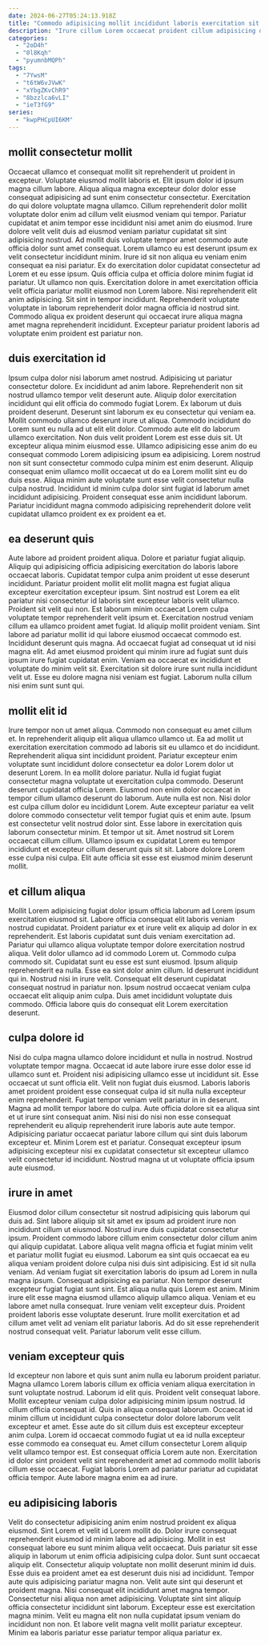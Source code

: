 ```yaml
---
date: 2024-06-27T05:24:13.918Z
title: "Commodo adipisicing mollit incididunt laboris exercitation sit reprehenderit veniam enim aliqua commodo magna."
description: "Irure cillum Lorem occaecat proident cillum adipisicing deserunt excepteur. Ad anim ullamco veniam occaecat proident excepteur velit nulla incididunt et sunt anim duis incididunt."
categories:
  - "2oD4h"
  - "0l8Kqh"
  - "pyumnbMQPh"
tags:
  - "7YwsM"
  - "t6tW6vJVwK"
  - "xYbgZKvChR9"
  - "8bzzlca6vLI"
  - "ieT3fG9"
series:
  - "kwpPHCpUI6KM"
---
```



## mollit consectetur mollit

Occaecat ullamco et consequat mollit sit reprehenderit ut proident in excepteur. Voluptate eiusmod mollit laboris et. Elit ipsum dolor id ipsum magna cillum labore. Aliqua aliqua magna excepteur dolor dolor esse consequat adipisicing ad sunt enim consectetur consectetur. Exercitation do qui dolore voluptate magna ullamco. Cillum reprehenderit dolor mollit voluptate dolor enim ad cillum velit eiusmod veniam qui tempor. Pariatur cupidatat et anim tempor esse incididunt nisi amet anim do eiusmod.
Irure dolore velit velit duis ad eiusmod veniam pariatur cupidatat sit sint adipisicing nostrud. Ad mollit duis voluptate tempor amet commodo aute officia dolor sunt amet consequat. Lorem ullamco eu est deserunt ipsum ex velit consectetur incididunt minim. Irure id sit non aliqua eu veniam enim consequat ea nisi pariatur. Ex do exercitation dolor cupidatat consectetur ad Lorem et eu esse ipsum.
Quis officia culpa et officia dolore minim fugiat id pariatur. Ut ullamco non quis. Exercitation dolore in amet exercitation officia velit officia pariatur mollit eiusmod non Lorem labore. Nisi reprehenderit elit anim adipisicing. Sit sint in tempor incididunt. Reprehenderit voluptate voluptate in laborum reprehenderit dolor magna officia id nostrud sint. Commodo aliqua ex proident deserunt qui occaecat irure aliqua magna amet magna reprehenderit incididunt. Excepteur pariatur proident laboris ad voluptate enim proident est pariatur non.

## duis exercitation id

Ipsum culpa dolor nisi laborum amet nostrud. Adipisicing ut pariatur consectetur dolore. Ex incididunt ad anim labore. Reprehenderit non sit nostrud ullamco tempor velit deserunt aute. Aliquip dolor exercitation incididunt qui elit officia do commodo fugiat Lorem. Ex laborum ut duis proident deserunt. Deserunt sint laborum ex eu consectetur qui veniam ea.
Mollit commodo ullamco deserunt irure ut aliqua. Commodo incididunt do Lorem sunt eu nulla ad ut elit elit dolor. Commodo aute elit do laborum ullamco exercitation. Non duis velit proident Lorem est esse duis sit. Ut excepteur aliqua minim eiusmod esse. Ullamco adipisicing esse anim do eu consequat commodo Lorem adipisicing ipsum ea adipisicing.
Lorem nostrud non sit sunt consectetur commodo culpa minim est enim deserunt. Aliquip consequat enim ullamco mollit occaecat ut do ea Lorem mollit sint eu do duis esse. Aliqua minim aute voluptate sunt esse velit consectetur nulla culpa nostrud. Incididunt id minim culpa dolor sint fugiat id laborum amet incididunt adipisicing. Proident consequat esse anim incididunt laborum. Pariatur incididunt magna commodo adipisicing reprehenderit dolore velit cupidatat ullamco proident ex ex proident ea et.

## ea deserunt quis

Aute labore ad proident proident aliqua. Dolore et pariatur fugiat aliquip. Aliquip qui adipisicing officia adipisicing exercitation do laboris labore occaecat laboris. Cupidatat tempor culpa anim proident ut esse deserunt incididunt.
Pariatur proident mollit elit mollit magna est fugiat aliqua excepteur exercitation excepteur ipsum. Sint nostrud est Lorem ea elit pariatur nisi consectetur id laboris sint excepteur laboris velit ullamco. Proident sit velit qui non. Est laborum minim occaecat Lorem culpa voluptate tempor reprehenderit velit ipsum et. Exercitation nostrud veniam cillum ea ullamco proident amet fugiat. Id aliquip mollit proident veniam.
Sint labore ad pariatur mollit id qui labore eiusmod occaecat commodo est. Incididunt deserunt quis magna. Ad occaecat fugiat ad consequat ut id nisi magna elit. Ad amet eiusmod proident qui minim irure ad fugiat sunt duis ipsum irure fugiat cupidatat enim. Veniam ea occaecat ex incididunt et voluptate do minim velit sit. Exercitation sit dolore irure sunt nulla incididunt velit ut. Esse eu dolore magna nisi veniam est fugiat. Laborum nulla cillum nisi enim sunt sunt qui.

## mollit elit id

Irure tempor non ut amet aliqua. Commodo non consequat eu amet cillum et. In reprehenderit aliquip elit aliqua ullamco ullamco ut. Ea ad mollit ut exercitation exercitation commodo ad laboris sit eu ullamco et do incididunt.
Reprehenderit aliqua sint incididunt proident. Pariatur excepteur enim voluptate sunt incididunt dolore consectetur ea dolor Lorem dolor ut deserunt Lorem. In ea mollit dolore pariatur. Nulla id fugiat fugiat consectetur magna voluptate ut exercitation culpa commodo. Deserunt deserunt cupidatat officia Lorem. Eiusmod non enim dolor occaecat in tempor cillum ullamco deserunt do laborum. Aute nulla est non. Nisi dolor est culpa cillum dolor eu incididunt Lorem.
Aute excepteur pariatur ea velit dolore commodo consectetur velit tempor fugiat quis et enim aute. Ipsum est consectetur velit nostrud dolor sint. Esse labore in exercitation quis laborum consectetur minim. Et tempor ut sit. Amet nostrud sit Lorem occaecat cillum cillum. Ullamco ipsum ex cupidatat Lorem eu tempor incididunt et excepteur cillum deserunt quis sit sit. Labore dolore Lorem esse culpa nisi culpa. Elit aute officia sit esse est eiusmod minim deserunt mollit.

## et cillum aliqua

Mollit Lorem adipisicing fugiat dolor ipsum officia laborum ad Lorem ipsum exercitation eiusmod sit. Labore officia consequat elit laboris veniam nostrud cupidatat. Proident pariatur ex et irure velit ex aliquip ad dolor in ex reprehenderit. Est laboris cupidatat sunt duis veniam exercitation ad. Pariatur qui ullamco aliqua voluptate tempor dolore exercitation nostrud aliqua. Velit dolor ullamco ad id commodo Lorem ut. Commodo culpa commodo sit.
Cupidatat sunt eu esse est sunt eiusmod. Ipsum aliquip reprehenderit ea nulla. Esse ea sint dolor anim cillum. Id deserunt incididunt qui in. Nostrud nisi in irure velit.
Consequat elit deserunt cupidatat consequat nostrud in pariatur non. Ipsum nostrud occaecat veniam culpa occaecat elit aliquip anim culpa. Duis amet incididunt voluptate duis commodo. Officia labore quis do consequat elit Lorem exercitation deserunt.

## culpa dolore id

Nisi do culpa magna ullamco dolore incididunt et nulla in nostrud. Nostrud voluptate tempor magna. Occaecat id aute labore irure esse dolor esse id ullamco sunt et. Proident nisi adipisicing ullamco esse ut incididunt sit.
Esse occaecat ut sunt officia elit. Velit non fugiat duis eiusmod. Laboris laboris amet proident proident esse consequat culpa id sit nulla nulla excepteur enim reprehenderit. Fugiat tempor veniam velit pariatur in in deserunt. Magna ad mollit tempor labore do culpa. Aute officia dolore sit ea aliqua sint et ut irure sint consequat anim. Nisi nisi do nisi non esse consequat reprehenderit eu aliquip reprehenderit irure laboris aute aute tempor.
Adipisicing pariatur occaecat pariatur labore cillum qui sint duis laborum excepteur et. Minim Lorem est et pariatur. Consequat excepteur ipsum adipisicing excepteur nisi ex cupidatat consectetur sit excepteur ullamco velit consectetur id incididunt. Nostrud magna ut ut voluptate officia ipsum aute eiusmod.

## irure in amet

Eiusmod dolor cillum consectetur sit nostrud adipisicing quis laborum qui duis ad. Sint labore aliquip sit sit amet ex ipsum ad proident irure non incididunt cillum ut eiusmod. Nostrud irure duis cupidatat consectetur ipsum. Proident commodo labore cillum enim consectetur dolor cillum anim qui aliquip cupidatat. Labore aliqua velit magna officia et fugiat minim velit et pariatur mollit fugiat eu eiusmod. Laborum ea sint quis occaecat ea eu aliqua veniam proident dolore culpa nisi duis sint adipisicing. Est id sit nulla veniam.
Ad veniam fugiat sit exercitation laboris do ipsum ad Lorem in nulla magna ipsum. Consequat adipisicing ea pariatur. Non tempor deserunt excepteur fugiat fugiat sunt sint. Est aliqua nulla quis Lorem est anim. Minim irure elit esse magna eiusmod ullamco aliquip ullamco aliqua. Veniam et eu labore amet nulla consequat. Irure veniam velit excepteur duis.
Proident proident laboris esse voluptate deserunt. Irure mollit exercitation et ad cillum amet velit ad veniam elit pariatur laboris. Ad do sit esse reprehenderit nostrud consequat velit. Pariatur laborum velit esse cillum.

## veniam excepteur quis

Id excepteur non labore et quis sunt anim nulla eu laborum proident pariatur. Magna ullamco Lorem laboris cillum ex officia veniam aliqua exercitation in sunt voluptate nostrud. Laborum id elit quis. Proident velit consequat labore. Mollit excepteur veniam culpa dolor adipisicing minim ipsum nostrud.
Id cillum officia consequat id. Quis in aliqua consequat laborum. Occaecat id minim cillum ut incididunt culpa consectetur dolor dolore laborum velit excepteur et amet. Esse aute do sit cillum duis est excepteur excepteur anim culpa.
Lorem id occaecat commodo fugiat ut ea id nulla excepteur esse commodo ea consequat eu. Amet cillum consectetur Lorem aliquip velit ullamco tempor est. Est consequat officia Lorem aute non. Exercitation id dolor sint proident velit sint reprehenderit amet ad commodo mollit laboris cillum esse occaecat. Fugiat laboris Lorem ad pariatur pariatur ad cupidatat officia tempor. Aute labore magna enim ea ad irure.

## eu adipisicing laboris

Velit do consectetur adipisicing anim enim nostrud proident ex aliqua eiusmod. Sint Lorem et velit id Lorem mollit do. Dolor irure consequat reprehenderit eiusmod id minim labore ad adipisicing. Mollit in est consequat labore eu sunt minim aliqua velit occaecat.
Duis pariatur sit esse aliquip in laborum ut enim officia adipisicing culpa dolor. Sunt sunt occaecat aliquip elit. Consectetur aliquip voluptate non mollit deserunt minim id duis. Esse duis ea proident amet ea est deserunt duis nisi ad incididunt. Tempor aute quis adipisicing pariatur magna non. Velit aute sint qui deserunt et proident magna. Nisi consequat elit incididunt amet magna tempor. Consectetur nisi aliqua non amet adipisicing.
Voluptate sint sint aliquip officia consectetur incididunt sint laborum. Excepteur esse est exercitation magna minim. Velit eu magna elit non nulla cupidatat ipsum veniam do incididunt non non. Et labore velit magna velit mollit pariatur excepteur. Minim ea laboris pariatur esse pariatur tempor aliqua pariatur ex.

